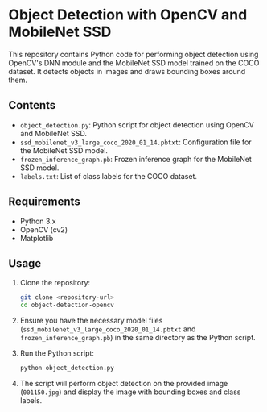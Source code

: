 # Object Detection with OpenCV and MobileNet SSD

This repository contains Python code for performing object detection using OpenCV's DNN module and the MobileNet SSD model trained on the COCO dataset. It detects objects in images and draws bounding boxes around them.

## Contents

- `object_detection.py`: Python script for object detection using OpenCV and MobileNet SSD.
- `ssd_mobilenet_v3_large_coco_2020_01_14.pbtxt`: Configuration file for the MobileNet SSD model.
- `frozen_inference_graph.pb`: Frozen inference graph for the MobileNet SSD model.
- `labels.txt`: List of class labels for the COCO dataset.

## Requirements

- Python 3.x
- OpenCV (cv2)
- Matplotlib

## Usage

1. Clone the repository:

    ```bash
    git clone <repository-url>
    cd object-detection-opencv
    ```

2. Ensure you have the necessary model files (`ssd_mobilenet_v3_large_coco_2020_01_14.pbtxt` and `frozen_inference_graph.pb`) in the same directory as the Python script.

3. Run the Python script:

    ```bash
    python object_detection.py
    ```

4. The script will perform object detection on the provided image (`001150.jpg`) and display the image with bounding boxes and class labels.

